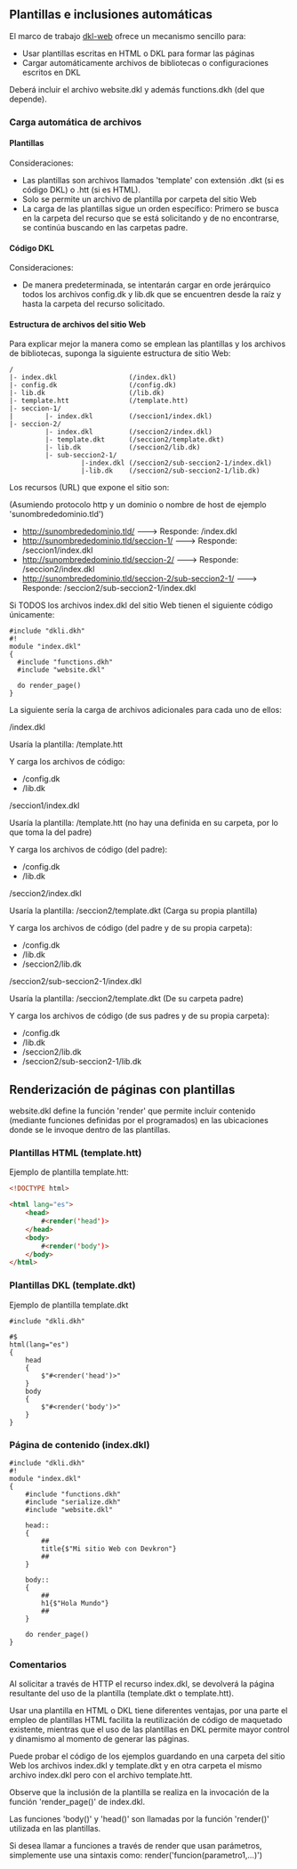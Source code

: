 ## Plantillas e inclusiones automáticas

El marco de trabajo [dkl-web](https://github.com/Induxsoft/dkl-web) ofrece un mecanismo sencillo para:

* Usar plantillas escritas en HTML o DKL para formar las páginas
* Cargar automáticamente archivos de bibliotecas o configuraciones escritos en DKL

Deberá incluir el archivo website.dkl y además functions.dkh (del que depende).

### Carga automática de archivos

#### Plantillas
Consideraciones:

* Las plantillas son archivos llamados 'template' con extensión .dkt (si es código DKL) o .htt (si es HTML).
* Solo se permite un archivo de plantilla por carpeta del sitio Web
* La carga de las plantillas sigue un orden específico: Primero se busca en la carpeta del recurso que se está solicitando y de no encontrarse, se continúa buscando en las carpetas padre.

#### Código DKL

Consideraciones:

* De manera predeterminada, se intentarán cargar en orde jerárquico todos los archivos config.dk y lib.dk que se encuentren desde la raíz y hasta la carpeta del recurso solicitado.


#### Estructura de archivos del sitio Web

Para explicar mejor la manera como se emplean las plantillas y los archivos de bibliotecas, suponga la siguiente estructura de sitio Web:

``` TEXT
/
|- index.dkl                  (/index.dkl)
|- config.dk                  (/config.dk)
|- lib.dk                     (/lib.dk)
|- template.htt               (/template.htt)
|- seccion-1/       
|        |- index.dkl         (/seccion1/index.dkl)
|- seccion-2/
         |- index.dkl         (/seccion2/index.dkl)
         |- template.dkt      (/seccion2/template.dkt)
         |- lib.dk            (/seccion2/lib.dk)
         |- sub-seccion2-1/   
                  |-index.dkl (/seccion2/sub-seccion2-1/index.dkl)
                  |-lib.dk    (/seccion2/sub-seccion2-1/lib.dk)

```
Los recursos (URL) que expone el sitio son:

(Asumiendo protocolo http y un dominio o nombre de host de ejemplo 'sunombrededominio.tld')

* http://sunombrededominio.tld/             ---> Responde: /index.dkl
* http://sunombrededominio.tld/seccion-1/   ---> Responde: /seccion1/index.dkl
* http://sunombrededominio.tld/seccion-2/   ---> Responde: /seccion2/index.dkl
* http://sunombrededominio.tld/seccion-2/sub-seccion2-1/  ---> Responde: /seccion2/sub-seccion2-1/index.dkl

Si TODOS los archivos index.dkl del sitio Web tienen el siguiente código únicamente:

``` DKL
#include "dkli.dkh"
#!
module "index.dkl"
{
  #include "functions.dkh"
  #include "website.dkl"

  do render_page()
}
```
La siguiente sería la carga de archivos adicionales para cada uno de ellos:

/index.dkl

Usaría la plantilla: /template.htt

Y carga los archivos de código:

  * /config.dk
  * /lib.dk
 
/seccion1/index.dkl

Usaría la plantilla: /template.htt (no hay una definida en su carpeta, por lo que toma la del padre)

Y carga los archivos de código (del padre):

  * /config.dk
  * /lib.dk

/seccion2/index.dkl

Usaría la plantilla: /seccion2/template.dkt (Carga su propia plantilla)

Y carga los archivos de código (del padre y de su propia carpeta):

  * /config.dk
  * /lib.dk
  * /seccion2/lib.dk

/seccion2/sub-seccion2-1/index.dkl

Usaría la plantilla: /seccion2/template.dkt (De su carpeta padre)

Y carga los archivos de código (de sus padres y de su propia carpeta):

  * /config.dk
  * /lib.dk
  * /seccion2/lib.dk
  * /seccion2/sub-seccion2-1/lib.dk

## Renderización de páginas con plantillas

website.dkl define la función 'render' que permite incluir contenido (mediante funciones definidas por el programados) en las ubicaciones donde se le invoque dentro de las plantillas.

### Plantillas HTML (template.htt)

Ejemplo de plantilla template.htt:
``` HTML
<!DOCTYPE html>

<html lang="es">
	<head>
		#<render('head')>
	</head>
	<body>
		#<render('body')>
	</body>
</html>
```

### Plantillas DKL (template.dkt)
Ejemplo de plantilla template.dkt

``` DKL
#include "dkli.dkh"

#$
html(lang="es")
{
	head
	{
		$"#<render('head')>"
	}
	body
	{
		$"#<render('body')>"
	}
}

```
### Página de contenido (index.dkl)

``` DKL
#include "dkli.dkh"
#!
module "index.dkl"
{
    #include "functions.dkh"
    #include "serialize.dkh"
    #include "website.dkl"

    head::
    {
        ##
        title{$"Mi sitio Web con Devkron"}
        ##
    }

    body::
    {
        ##
        h1{$"Hola Mundo"}
        ##
    }

    do render_page()
}
```
### Comentarios
Al solicitar a través de HTTP el recurso index.dkl, se devolverá la página resultante del uso de la plantilla (template.dkt o template.htt).

Usar una plantilla en HTML o DKL tiene diferentes ventajas, por una parte el empleo de plantillas HTML facilita la reutilización de código de maquetado existente, mientras que el uso de las plantillas en DKL permite mayor control y dinamismo al momento de generar las páginas.

Puede probar el código de los ejemplos guardando en una carpeta del sitio Web los archivos index.dkl y template.dkt y en otra carpeta el mismo archivo index.dkl pero con el archivo template.htt.

Observe que la inclusión de la plantilla se realiza en la invocación de la función 'render_page()' de index.dkl.

Las funciones 'body()' y 'head()' son llamadas por la función 'render()' utilizada en las plantillas.

Si desea llamar a funciones a través de render que usan parámetros, simplemente use una sintaxis como: render('funcion(parametro1,...)')
